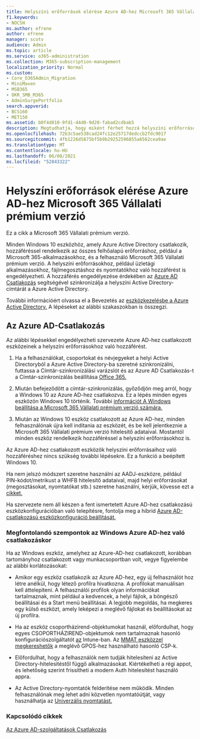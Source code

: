```yaml
---
title: Helyszíni erőforrások elérése Azure AD-hez Microsoft 365 Vállalati verzió
f1.keywords:
- NOCSH
ms.author: efrene
author: efrene
manager: scotv
audience: Admin
ms.topic: article
ms.service: o365-administration
ms.collection: M365-subscription-management
localization_priority: Normal
ms.custom:
- Core_O365Admin_Migration
- MiniMaven
- MSB365
- OKR_SMB_M365
- AdminSurgePortfolio
search.appverid:
- BCS160
- MET150
ms.assetid: b0f4d010-9fd1-44d0-9d20-fabad2cdbab5
description: Megtudhatja, hogy miként férhet hozzá helyszíni erőforrásokhoz, például üzletági alkalmazásokhoz, fájlmegosztáshoz és nyomtatókhoz egy Azure Active Directory-Windows 10 eszközről.
ms.openlocfilehash: 72b3c5ae538cad24fc12e25717dedccb2fdc9017
ms.sourcegitcommit: 4fb1226d5875bf5b9b29252596855a6562cea9ae
ms.translationtype: MT
ms.contentlocale: hu-HU
ms.lasthandoff: 06/08/2021
ms.locfileid: "52843322"
---
```

# <a name="access-on-premises-resources-from-an-azure-ad-joined-device-in-microsoft-365-business-premium"></a>Helyszíni erőforrások elérése Azure AD-hez Microsoft 365 Vállalati prémium verzió

Ez a cikk a Microsoft 365 Vállalati prémium verzió.

Minden Windows 10 eszközhöz, amely Azure Active Directory csatlakozik, hozzáféréssel rendelkezik az összes felhőalapú erőforráshoz, például a Microsoft 365-alkalmazásokhoz, és a felhasználó Microsoft 365 Vállalati prémium verzió. A helyszíni erőforrásokhoz, például üzletági alkalmazásokhoz, fájlmegosztáshoz és nyomtatókhoz való hozzáférést is engedélyezheti. A hozzáférés engedélyezése érdekében az [Azure AD Csatlakozás](/azure/active-directory/connect/active-directory-aadconnect) segítségével szinkronizálja a helyszíni Active Directory-címtárát a Azure Active Directory.

További információért olvassa el a Bevezetés az [eszközkezelésbe a Azure Active Directory.](/azure/active-directory/device-management-introduction)
A lépéseket az alábbi szakaszokban is összegzi.

## <a name="run-azure-ad-connect"></a>Az Azure AD-Csatlakozás

Az alábbi lépésekkel engedélyezheti szervezete Azure AD-hez csatlakozott eszközeinek a helyszíni erőforrásokhoz való hozzáférést.

1. Ha a felhasználókat, csoportokat és névjegyeket a helyi Active Directoryból a Azure Active Directory-ba szeretné szinkronizálni, futtassa a Címtár-szinkronizálási varázslót és az Azure AD Csatlakozás-t a Címtár-szinkronizálás beállítása [Office 365.](../enterprise/set-up-directory-synchronization.md)

2. Miután befejeződött a címtár-szinkronizálás, győződjön meg arról, hogy a Windows 10 az Azure AD-hez csatlakozva. Ez a lépés minden egyes eszközön Windows 10 történik. További [információt A Windows beállítása a Microsoft 365 Vállalati prémium verzió számára.](set-up-windows-devices.md)

3. Miután az Windows 10 eszköz csatlakozott az Azure AD-hez, minden felhasználónak újra kell indítania az eszközét, és be kell jelentkeznie a Microsoft 365 Vállalati prémium verzió hitelesítő adataival. Mostantól minden eszköz rendelkezik hozzáféréssel a helyszíni erőforrásokhoz is.

Az Azure AD-hez csatlakozott eszközök helyszíni erőforrásaihoz való hozzáféréshez nincs szükség további lépésekre. Ez a funkció a beépített Windows 10.

Ha nem jelszó módszert szeretne használni az AADJ-eszközre, például PIN-kódot/metrikust a WHFB hitelesítő adataival, majd helyi erőforrásokat (megosztásokat, nyomtatókat stb.) szeretne használni, kérjük, kövesse ezt a [cikket.](/windows/security/identity-protection/hello-for-business/hello-hybrid-aadj-sso-base)

Ha szervezete nem áll készen a fent ismertetett Azure AD-hez csatlakozású eszközkonfigurációban való telepítésre, fontolja meg a hibrid [Azure AD-csatlakozású eszközkonfiguráció beállítását.](manage-windows-devices.md)

### <a name="considerations-when-you-join-windows-devices-to-azure-ad"></a>Megfontolandó szempontok az Windows Azure AD-hez való csatlakozáskor

Ha az Windows eszköz, amelyhez az Azure-AD-hez csatlakozott, korábban tartományhoz csatlakozott vagy munkacsoportban volt, vegye figyelembe az alábbi korlátozásokat:

- Amikor egy eszköz csatlakozik az Azure AD-hez, egy új felhasználót hoz létre anélkül, hogy létező profilra hivatkozna. A profilokat manuálisan kell áttelepíteni. A felhasználói profilok olyan információkat tartalmaznak, mint például a kedvencek, a helyi fájlok, a böngésző beállításai és a Start menü beállításai. A legjobb megoldás, ha megkeres egy külső eszközt, amely leképezi a meglévő fájlokat és beállításokat az új profilra.

- Ha az eszköz csoportházirend-objektumokat használ, előfordulhat, hogy egyes CSOPORTHÁZIREND-objektumok nem tartalmaznak hasonló konfigurációszolgáltatót [az](/windows/configuration/provisioning-packages/how-it-pros-can-use-configuration-service-providers) Intune-ban. Az [MMAT eszközzel megkereshetők](https://www.microsoft.com/download/details.aspx?id=45520) a meglévő GPOS-hez használható hasonló CSP-k.

- Előfordulhat, hogy a felhasználók nem tudják hitelesíteni az Active Directory-hitelesítéstől függő alkalmazásokat. Kiértékelheti a régi appot, és lehetőség szerint frissítheti a modern Auth hitelesítést használó appra.

- Az Active Directory-nyomtatók felderítése nem működik. Minden felhasználónak meg lehet adni közvetlen nyomtatóútját, vagy használhatja az [Univerzális nyomtatást.](/universal-print/)

### <a name="related-articles"></a>Kapcsolódó cikkek

[Az Azure AD-szolgáltatások Csatlakozás](/azure/active-directory/hybrid/how-to-connect-install-prerequisites)
